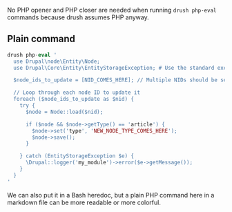 No PHP opener and PHP closer are needed when running `drush php-eval` commands because drush assumes PHP anyway.

## Plain command

```php
drush php-eval '
  use Drupal\node\Entity\Node;
  use Drupal\Core\Entity\EntityStorageException; # Use the standard exception handler;

  $node_ids_to_update = [NID_COMES_HERE]; // Multiple NIDs should be separated by at least one comma.

  // Loop through each node ID to update it
  foreach ($node_ids_to_update as $nid) {
    try {
      $node = Node::load($nid);

      if ($node && $node->getType() == 'article') {
        $node->set('type', 'NEW_NODE_TYPE_COMES_HERE');
        $node->save();
      }

    } catch (EntityStorageException $e) {
      \Drupal::logger('my_module')->error($e->getMessage());
    }
  }
'
```

We can also put it in a Bash heredoc, but a plain PHP command here in a markdown file can be more readable or more colorful.
